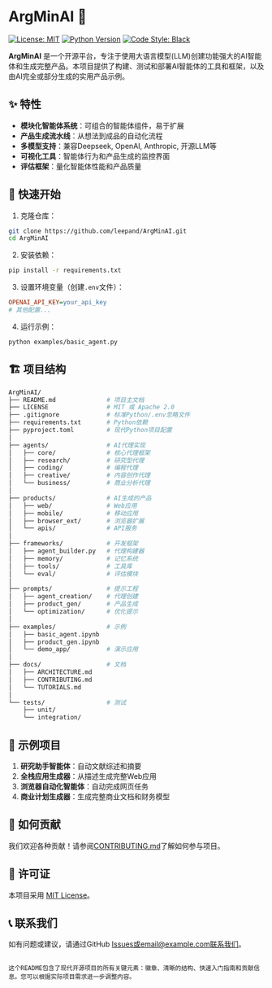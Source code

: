 # ArgMinAI 🚀

[![License: MIT](https://img.shields.io/badge/License-MIT-yellow.svg)](https://opensource.org/licenses/MIT)
[![Python Version](https://img.shields.io/badge/python-3.9+-blue.svg)](https://www.python.org/downloads/)
[![Code Style: Black](https://img.shields.io/badge/code%20style-black-000000.svg)](https://github.com/psf/black)

**ArgMinAI** 是一个开源平台，专注于使用大语言模型(LLM)创建功能强大的AI智能体和生成完整产品。本项目提供了构建、测试和部署AI智能体的工具和框架，以及由AI完全或部分生成的实用产品示例。

## ✨ 特性

- **模块化智能体系统**：可组合的智能体组件，易于扩展
- **产品生成流水线**：从想法到成品的自动化流程
- **多模型支持**：兼容Deepseek, OpenAI, Anthropic, 开源LLM等
- **可视化工具**：智能体行为和产品生成的监控界面
- **评估框架**：量化智能体性能和产品质量

## 🚀 快速开始

1. 克隆仓库：
```bash
git clone https://github.com/leepand/ArgMinAI.git
cd ArgMinAI
```

2. 安装依赖：
```bash
pip install -r requirements.txt
```

3. 设置环境变量（创建`.env`文件）：
```ini
OPENAI_API_KEY=your_api_key
# 其他配置...
```

4. 运行示例：
```bash
python examples/basic_agent.py
```

## 🏗️ 项目结构

```bash
ArgMinAI/
├── README.md              # 项目主文档
├── LICENSE                # MIT 或 Apache 2.0
├── .gitignore             # 标准Python/.env忽略文件
├── requirements.txt       # Python依赖
├── pyproject.toml         # 现代Python项目配置
│
├── agents/                # AI代理实现
│   ├── core/              # 核心代理框架
│   ├── research/          # 研究型代理
│   ├── coding/            # 编程代理
│   ├── creative/          # 内容创作代理
│   └── business/          # 商业分析代理
│
├── products/              # AI生成的产品
│   ├── web/               # Web应用
│   ├── mobile/            # 移动应用
│   ├── browser_ext/       # 浏览器扩展
│   └── apis/              # API服务
│
├── frameworks/            # 开发框架
│   ├── agent_builder.py   # 代理构建器
│   ├── memory/            # 记忆系统
│   ├── tools/             # 工具库
│   └── eval/              # 评估模块
│
├── prompts/               # 提示工程
│   ├── agent_creation/    # 代理创建
│   ├── product_gen/       # 产品生成
│   └── optimization/      # 优化提示
│
├── examples/              # 示例
│   ├── basic_agent.ipynb  
│   ├── product_gen.ipynb
│   └── demo_app/          # 演示应用
│
├── docs/                  # 文档
│   ├── ARCHITECTURE.md
│   ├── CONTRIBUTING.md
│   └── TUTORIALS.md
│
└── tests/                 # 测试
    ├── unit/
    └── integration/
```

## 🌟 示例项目

1. **研究助手智能体**：自动文献综述和摘要
2. **全栈应用生成器**：从描述生成完整Web应用
3. **浏览器自动化智能体**：自动完成网页任务
4. **商业计划生成器**：生成完整商业文档和财务模型

## 🤝 如何贡献

我们欢迎各种贡献！请参阅[CONTRIBUTING.md](docs/CONTRIBUTING.md)了解如何参与项目。

## 📜 许可证

本项目采用 [MIT License](LICENSE)。

## 📞 联系我们

如有问题或建议，请通过GitHub Issues或email@example.com联系我们。
```

这个README包含了现代开源项目的所有关键元素：徽章、清晰的结构、快速入门指南和贡献信息。您可以根据实际项目需求进一步调整内容。